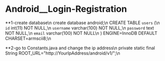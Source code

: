 # Android__Login-Registration


**1-create database\n
create database android;\n
CREATE TABLE `users` (\n
  `id` int(11) NOT NULL,\n
  `username` varchar(100) NOT NULL,\n
  `password` text NOT NULL,\n
  `email` varchar(100) NOT NULL\n
) ENGINE=InnoDB DEFAULT CHARSET=armscii8;\n


**2-go to Constants.java and change the ip address\n
          private static final String ROOT_URL="http://YourIpAddress/android/v1/";\n
